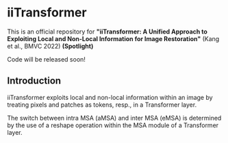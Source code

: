 # iiTransformer
This is an official repository for **"iiTransformer: A Unified Approach to Exploiting Local and Non-Local Information for Image Restoration"** (Kang et al., BMVC 2022) **(Spotlight)**

Code will be released soon! 

## Introduction
<picture> <source media="" srcset="/assets/images/intro.pdf"> </picture>
iiTransformer exploits local and non-local information within an image by treating pixels and patches as tokens, resp., in a Transformer layer. 

<picture> <source media="" srcset="/assets/images/aMSA_eMSA.pdf"> </picture>
The switch between intra MSA (aMSA) and inter MSA (eMSA) is determined by the use of a reshape operation within the MSA module of a Transformer layer.
